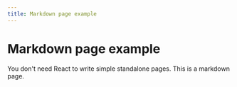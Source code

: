 ```yaml
---
title: Markdown page example
---
```


# Markdown page example

You don't need React to write simple standalone pages.
This is a markdown page.
